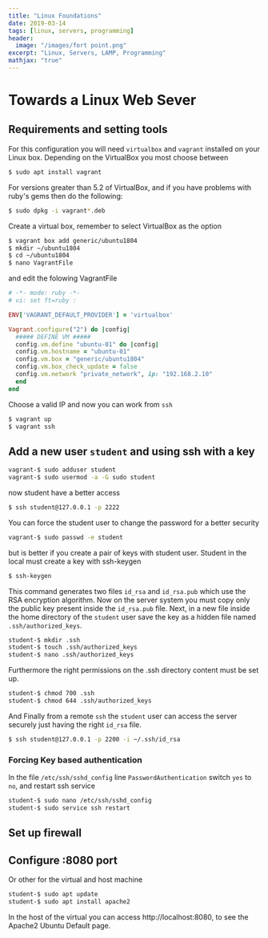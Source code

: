 ```yaml
---
title: "Linux Foundations"
date: 2019-03-14
tags: [linux, servers, programming]
header:
  image: "/images/fort point.png"
excerpt: "Linux, Servers, LAMP, Programming"
mathjax: "true"
---
```


# Towards a Linux Web Sever

## Requirements and setting tools
For this configuration you will need `virtualbox` and `vagrant` installed on your Linux box. Depending on the VirtualBox you most choose between

```bash
$ sudo apt install vagrant
```
For versions greater than 5.2 of VirtualBox, and if you have problems with ruby's gems then do the following:
```bash
$ sudo dpkg -i vagrant*.deb
```
Create a virtual box, remember to select VirtualBox as the option
```bash
$ vagrant box add generic/ubuntu1804
$ mkdir ~/ubuntu1804
$ cd ~/ubuntu1804
$ nano VagrantFile
```
and edit the folowing VagrantFile
```ruby
# -*- mode: ruby -*-
# vi: set ft=ruby :

ENV['VAGRANT_DEFAULT_PROVIDER'] = 'virtualbox'

Vagrant.configure("2") do |config|
  ##### DEFINE VM #####
  config.vm.define "ubuntu-01" do |config|
  config.vm.hostname = "ubuntu-01"
  config.vm.box = "generic/ubuntu1804"
  config.vm.box_check_update = false
  config.vm.network "private_network", ip: "192.168.2.10"
  end
end
```
Choose a valid IP and now you can work from `ssh`
```bash
$ vagrant up
$ vagrant ssh
```

## Add a new user `student` and using ssh with a key
```bash
vagrant-$ sudo adduser student
vagrant-$ sudo usermod -a -G sudo student
```
now student  have a better access
```bash
$ ssh student@127.0.0.1 -p 2222
```
You can force the student user to change the password for a better security
```bash
vagrant-$ sudo passwd -e student
```
but is better if you create a pair of keys with student user.
Student in the local must create a key with ssh-keygen
```bash
$ ssh-keygen
```
This command generates two files `id_rsa` and `id_rsa.pub` which use the RSA encryption algorithm. Now on the server system you must copy only the public key present inside the `id_rsa.pub` file. Next, in a new file inside the home directory of the `student` user save the key as a hidden file named  `.ssh/authorized_keys`.
```bash
student-$ mkdir .ssh
student-$ touch .ssh/authorized_keys
student-$ nano .ssh/authorized_keys
```
Furthermore the right permissions on the .ssh directory content must be set up.
```bash
student-$ chmod 700 .ssh
student-$ chmod 644 .ssh/authorized_keys
```
And Finally from a remote `ssh` the `student` user can access the server securely just having the right `id_rsa` file.
```bash
$ ssh student@127.0.0.1 -p 2200 -i ~/.ssh/id_rsa
```
### Forcing Key based authentication
In the file `/etc/ssh/sshd_config` line `PasswordAuthentication` switch `yes` to `no`, and restart ssh service
```bash
student-$ sudo nano /etc/ssh/sshd_config
student-$ sudo service ssh restart
```

## Set up firewall

## Configure :8080 port 
Or other for the virtual and host machine
```bash
student-$ sudo apt update
student-$ sudo apt install apache2
```
In the host of the virtual you can access http://localhost:8080, to see the Apache2 Ubuntu Default page. 
